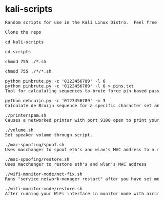 # kali-scripts
<pre>
Random scripts for use in the Kali Linux Distro.  Feel free to modify the scripts for your particular application.  I will try to use variables where I can to make it simple to configure the scripts.  These are not 100% the best way to do something but just what works primarily for my personal use.  I mainly make these for reference when I find I have to use an odd work around.  For example now with macchanger after spoofing your MAC address you have to add your gateway back in.

Clone the repo

cd kali-scripts

cd scripts

chmod 755 ./*.sh

chmod 755 ./*/*.sh

python pinbrute.py -c '0123456789' -l 6
python pinbrute.py -c '0123456789' -l 6 > pins.txt
Tool for calculating sequences to brute force pin based passwords of a fixed length.  For example a door requires setting a 6 digit pin with available character set of 0-9.  You would set the character set with -c '0123456789' and the length with -l 6.

python debruijn.py -c '0123456789' -m 3
Calculate de Bruijn sequence for a specific character set and subsequence.  Specify the character set with -c 'characters' and the max length of the subsequence with -m # as in above example.

./printerspam.sh
Causes a networked printer with port 9100 open to print your message line by line.

./volume.sh
Set speaker volume through script.

./mac-spoofing/spoof.sh
Uses macchanger to spoof eth's and wlan's MAC address to a random address

./mac-spoofing/restore.sh
Uses macchanger to restore eth's and wlan's MAC address

./wifi-monitor-mode/net-fix.sh
Runs "service network-manager restart" after you have set monitor mode so you can use a second network adapter with the Wireless GUI for network access.

./wifi-monitor-mode/restore.sh
After running your WiFi interface in monitor mode with aircrack-ng this script will restore your network adapters.
</pre>
